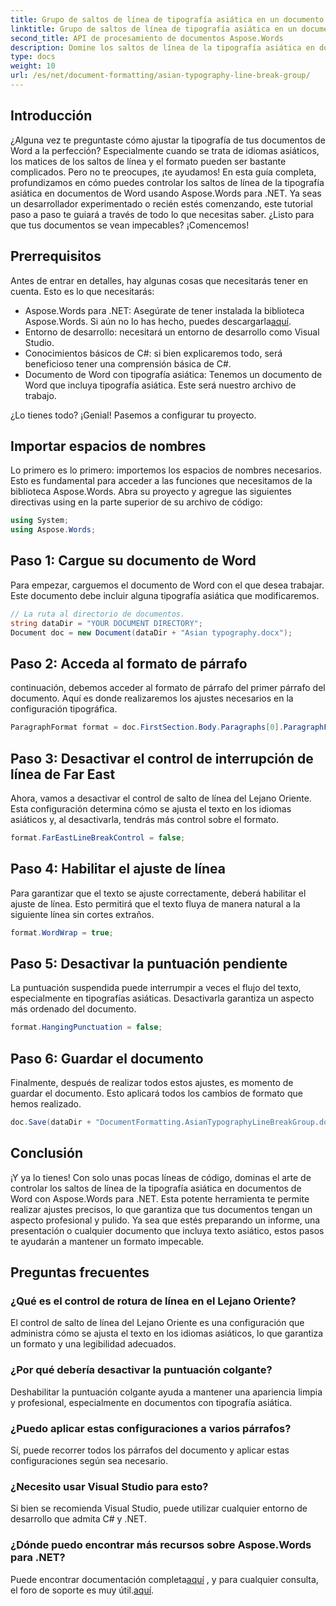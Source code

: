 ```yaml
---
title: Grupo de saltos de línea de tipografía asiática en un documento de Word
linktitle: Grupo de saltos de línea de tipografía asiática en un documento de Word
second_title: API de procesamiento de documentos Aspose.Words
description: Domine los saltos de línea de la tipografía asiática en documentos de Word con Aspose.Words para .NET. Esta guía ofrece un tutorial paso a paso para aplicar un formato preciso.
type: docs
weight: 10
url: /es/net/document-formatting/asian-typography-line-break-group/
---
```

## Introducción

¿Alguna vez te preguntaste cómo ajustar la tipografía de tus documentos de Word a la perfección? Especialmente cuando se trata de idiomas asiáticos, los matices de los saltos de línea y el formato pueden ser bastante complicados. Pero no te preocupes, ¡te ayudamos! En esta guía completa, profundizamos en cómo puedes controlar los saltos de línea de la tipografía asiática en documentos de Word usando Aspose.Words para .NET. Ya seas un desarrollador experimentado o recién estés comenzando, este tutorial paso a paso te guiará a través de todo lo que necesitas saber. ¿Listo para que tus documentos se vean impecables? ¡Comencemos!

## Prerrequisitos

Antes de entrar en detalles, hay algunas cosas que necesitarás tener en cuenta. Esto es lo que necesitarás:

- Aspose.Words para .NET: Asegúrate de tener instalada la biblioteca Aspose.Words. Si aún no lo has hecho, puedes descargarla[aquí](https://releases.aspose.com/words/net/).
- Entorno de desarrollo: necesitará un entorno de desarrollo como Visual Studio.
- Conocimientos básicos de C#: si bien explicaremos todo, será beneficioso tener una comprensión básica de C#.
- Documento de Word con tipografía asiática: Tenemos un documento de Word que incluya tipografía asiática. Este será nuestro archivo de trabajo.

¿Lo tienes todo? ¡Genial! Pasemos a configurar tu proyecto.

## Importar espacios de nombres

Lo primero es lo primero: importemos los espacios de nombres necesarios. Esto es fundamental para acceder a las funciones que necesitamos de la biblioteca Aspose.Words. Abra su proyecto y agregue las siguientes directivas using en la parte superior de su archivo de código:

```csharp
using System;
using Aspose.Words;
```

## Paso 1: Cargue su documento de Word

Para empezar, carguemos el documento de Word con el que desea trabajar. Este documento debe incluir alguna tipografía asiática que modificaremos.

```csharp
// La ruta al directorio de documentos.
string dataDir = "YOUR DOCUMENT DIRECTORY";
Document doc = new Document(dataDir + "Asian typography.docx");
```

## Paso 2: Acceda al formato de párrafo

continuación, debemos acceder al formato de párrafo del primer párrafo del documento. Aquí es donde realizaremos los ajustes necesarios en la configuración tipográfica.

```csharp
ParagraphFormat format = doc.FirstSection.Body.Paragraphs[0].ParagraphFormat;
```

## Paso 3: Desactivar el control de interrupción de línea de Far East

Ahora, vamos a desactivar el control de salto de línea del Lejano Oriente. Esta configuración determina cómo se ajusta el texto en los idiomas asiáticos y, al desactivarla, tendrás más control sobre el formato.

```csharp
format.FarEastLineBreakControl = false;
```

## Paso 4: Habilitar el ajuste de línea

Para garantizar que el texto se ajuste correctamente, deberá habilitar el ajuste de línea. Esto permitirá que el texto fluya de manera natural a la siguiente línea sin cortes extraños.

```csharp
format.WordWrap = true;
```

## Paso 5: Desactivar la puntuación pendiente

La puntuación suspendida puede interrumpir a veces el flujo del texto, especialmente en tipografías asiáticas. Desactivarla garantiza un aspecto más ordenado del documento.

```csharp
format.HangingPunctuation = false;
```

## Paso 6: Guardar el documento

Finalmente, después de realizar todos estos ajustes, es momento de guardar el documento. Esto aplicará todos los cambios de formato que hemos realizado.

```csharp
doc.Save(dataDir + "DocumentFormatting.AsianTypographyLineBreakGroup.docx");
```

## Conclusión

¡Y ya lo tienes! Con solo unas pocas líneas de código, dominas el arte de controlar los saltos de línea de la tipografía asiática en documentos de Word con Aspose.Words para .NET. Esta potente herramienta te permite realizar ajustes precisos, lo que garantiza que tus documentos tengan un aspecto profesional y pulido. Ya sea que estés preparando un informe, una presentación o cualquier documento que incluya texto asiático, estos pasos te ayudarán a mantener un formato impecable. 

## Preguntas frecuentes

### ¿Qué es el control de rotura de línea en el Lejano Oriente?
El control de salto de línea del Lejano Oriente es una configuración que administra cómo se ajusta el texto en los idiomas asiáticos, lo que garantiza un formato y una legibilidad adecuados.

### ¿Por qué debería desactivar la puntuación colgante?
Deshabilitar la puntuación colgante ayuda a mantener una apariencia limpia y profesional, especialmente en documentos con tipografía asiática.

### ¿Puedo aplicar estas configuraciones a varios párrafos?
Sí, puede recorrer todos los párrafos del documento y aplicar estas configuraciones según sea necesario.

### ¿Necesito usar Visual Studio para esto?
Si bien se recomienda Visual Studio, puede utilizar cualquier entorno de desarrollo que admita C# y .NET.

### ¿Dónde puedo encontrar más recursos sobre Aspose.Words para .NET?
 Puede encontrar documentación completa[aquí](https://reference.aspose.com/words/net/) , y para cualquier consulta, el foro de soporte es muy útil.[aquí](https://forum.aspose.com/c/words/8).
